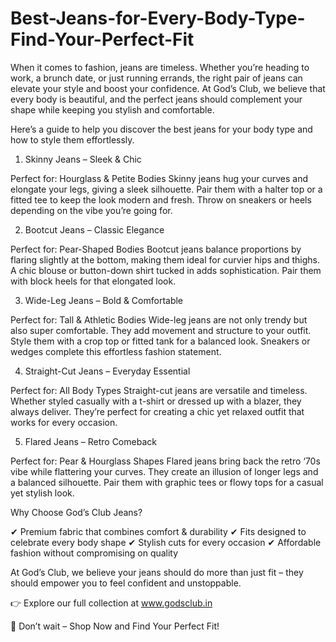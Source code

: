# Best-Jeans-for-Every-Body-Type-Find-Your-Perfect-Fit

When it comes to fashion, jeans are timeless. Whether you’re heading to work, a brunch date, or just running errands, the right pair of jeans can elevate your style and boost your confidence. At God’s Club, we believe that every body is beautiful, and the perfect jeans should complement your shape while keeping you stylish and comfortable.

Here’s a guide to help you discover the best jeans for your body type and how to style them effortlessly.

1. Skinny Jeans – Sleek & Chic

Perfect for: Hourglass & Petite Bodies
Skinny jeans hug your curves and elongate your legs, giving a sleek silhouette. Pair them with a halter top or a fitted tee to keep the look modern and fresh. Throw on sneakers or heels depending on the vibe you’re going for.

2. Bootcut Jeans – Classic Elegance

Perfect for: Pear-Shaped Bodies
Bootcut jeans balance proportions by flaring slightly at the bottom, making them ideal for curvier hips and thighs. A chic blouse or button-down shirt tucked in adds sophistication. Pair them with block heels for that elongated look.

3. Wide-Leg Jeans – Bold & Comfortable

Perfect for: Tall & Athletic Bodies
Wide-leg jeans are not only trendy but also super comfortable. They add movement and structure to your outfit. Style them with a crop top or fitted tank for a balanced look. Sneakers or wedges complete this effortless fashion statement.

4. Straight-Cut Jeans – Everyday Essential

Perfect for: All Body Types
Straight-cut jeans are versatile and timeless. Whether styled casually with a t-shirt or dressed up with a blazer, they always deliver. They’re perfect for creating a chic yet relaxed outfit that works for every occasion.

5. Flared Jeans – Retro Comeback

Perfect for: Pear & Hourglass Shapes
Flared jeans bring back the retro ‘70s vibe while flattering your curves. They create an illusion of longer legs and a balanced silhouette. Pair them with graphic tees or flowy tops for a casual yet stylish look.

Why Choose God’s Club Jeans?

✔ Premium fabric that combines comfort & durability
✔ Fits designed to celebrate every body shape
✔ Stylish cuts for every occasion
✔ Affordable fashion without compromising on quality

At God’s Club, we believe your jeans should do more than just fit – they should empower you to feel confident and unstoppable.

👉 Explore our full collection at www.godsclub.in

🛒 Don’t wait – Shop Now and Find Your Perfect Fit!
